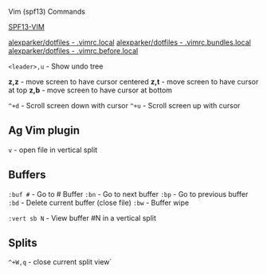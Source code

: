 Vim (spf13) Commands

[SPF13-VIM](https://github.com/spf13/spf13-vim)

[alexparker/dotfiles - .vimrc.local](https://github.com/alexparker/dotfiles/blob/master/config/vimrc.local)
[alexparker/dotfiles - .vimrc.bundles.local](https://github.com/alexparker/dotfiles/blob/master/config/vimrc.bundles.local)
[alexparker/dotfiles - .vimrc.before.local](https://github.com/alexparker/dotfiles/blob/master/config/vimrc.before.local)


`<leader>,u` - Show undo tree

__z,z__ - move screen to have cursor centered
__z,t__ - move screen to have cursor at top
__z,b__ - move screen to have cursor at bottom

`^+d` - Scroll screen down with cursor
`^+u` - Scroll screen up with cursor

## Ag Vim plugin

`v` - open file in vertical split


## Buffers

`:buf #` - Go to # Buffer
`:bn` - Go to next buffer
`:bp` - Go to previous buffer
`:bd` - Delete current buffer (close file)
`:bw` - Buffer wipe

`:vert sb N` - View buffer #N in a vertical split

## Splits

`^+W,q` - close current split view`
